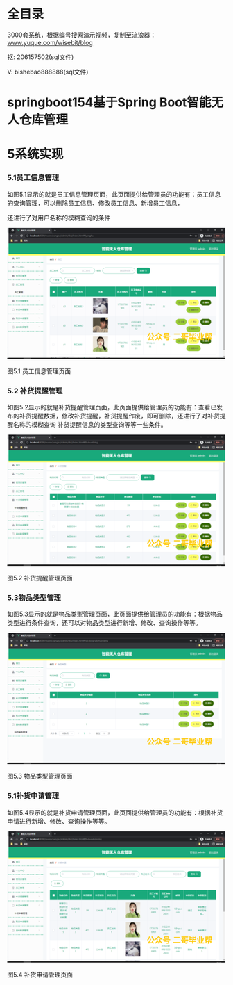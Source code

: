 # 全目录

3000套系统，根据编号搜索演示视频，复制至流浪器：www.yuque.com/wisebit/blog


<p>抠: 206157502(sql文件)</p>
<p>V: bishebao888888(sql文件)</p>


# springboot154基于Spring Boot智能无人仓库管理
# 5系统实现


### 5.1员工信息管理
如图5.1显示的就是员工信息管理页面，此页面提供给管理员的功能有：员工信息的查询管理，可以删除员工信息、修改员工信息、新增员工信息，

还进行了对用户名称的模糊查询的条件

![](/md/blog.012.png)

图5.1 员工信息管理页面
### 5.2 补货提醒管理
如图5.2显示的就是补货提醒管理页面，此页面提供给管理员的功能有：查看已发布的补货提醒数据，修改补货提醒，补货提醒作废，即可删除，还进行了对补货提醒名称的模糊查询 补货提醒信息的类型查询等等一些条件。

![](/md/blog.013.png)


图5.2 补货提醒管理页面
### 5.3物品类型管理
如图5.3显示的就是物品类型管理页面，此页面提供给管理员的功能有：根据物品类型进行条件查询，还可以对物品类型进行新增、修改、查询操作等等。

![](/md/blog.014.png)


图5.3 物品类型管理页面
### 5.1补货申请管理
如图5.4显示的就是补货申请管理页面，此页面提供给管理员的功能有：根据补货申请进行新增、修改、查询操作等等。

![](/md/blog.015.png)


图5.4 补货申请管理页面
